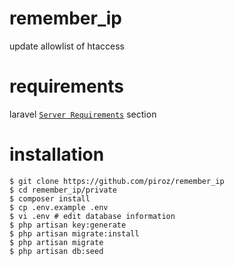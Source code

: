 # remember_ip

update allowlist of htaccess

# requirements

laravel [`Server Requirements`](https://laravel.com/docs/5.3/installation#server-requirements) section


# installation

```
$ git clone https://github.com/piroz/remember_ip
$ cd remember_ip/private
$ composer install
$ cp .env.example .env
$ vi .env # edit database information
$ php artisan key:generate
$ php artisan migrate:install
$ php artisan migrate
$ php artisan db:seed
```
